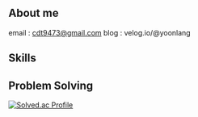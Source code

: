 ## About me
email : cdt9473@gmail.com
blog  : velog.io/@yoonlang

## Skills


## Problem Solving
[![Solved.ac Profile](http://mazassumnida.wtf/api/v2/generate_badge?boj=cdt416z)](https://solved.ac/cdt416z/)
